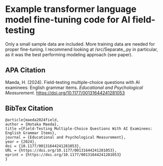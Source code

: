# Example transformer language model fine-tuning code for AI field-testing

Only a small sample data are included. More training data are needed for proper fine-tuning. I recommend looking at /src/Separate_.py in particular, as it was the best performing modeling approach (see paper). 

## APA Citation

Maeda, H. (2024). Field-testing multiple-choice questions with AI examinees: English grammar items. *Educational and Psychological Measurement.* https://doi.org/10.1177/00131644241281053

## BibTex Citation

```
@article{maeda2024field,
author = {Hotaka Maeda},
title ={Field-Testing Multiple-Choice Questions With AI Examinees: English Grammar Items},
journal = {Educational and Psychological Measurement},
year = {2024},
doi = {10.1177/00131644241281053},
URL = {https://doi.org/10.1177/00131644241281053},
eprint = {https://doi.org/10.1177/00131644241281053}
}
```

